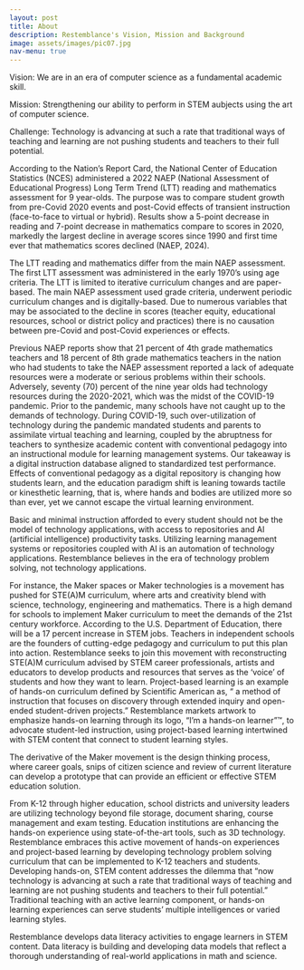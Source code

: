 ```yaml
---
layout: post
title: About
description: Restemblance's Vision, Mission and Background
image: assets/images/pic07.jpg
nav-menu: true
---
```


Vision: We are in an era of computer science as a fundamental academic skill.

Mission: Strengthening our ability to perform in STEM aubjects using the art of computer science.

Challenge: Technology is advancing at such a rate that traditional ways of teaching and learning are not pushing students and teachers to their full potential.

According to the Nation’s Report Card, the National Center of Education Statistics (NCES) administered a 2022 NAEP (National Assessment of Educational Progress) Long Term Trend (LTT) reading and mathematics assessment for 9 year-olds. The purpose was to compare student growth from pre-Covid 2020 events and post-Covid effects of transient instruction (face-to-face to virtual or hybrid). Results show a 5-point decrease in reading and 7-point decrease in mathematics compare to scores in 2020, markedly the largest decline in average scores since 1990 and first time ever that mathematics scores declined (NAEP, 2024). 


The LTT reading and mathematics differ from the main NAEP assessment. The first LTT assessment was administered in the early 1970’s using age criteria. The LTT is limited to iterative curriculum changes and are paper-based. The main NAEP assessment used grade criteria, underwent periodic curriculum changes and is digitally-based. Due to numerous variables that may be associated to the decline in scores (teacher equity, educational resources, school or district policy and practices) there is no causation between pre-Covid and post-Covid experiences or effects.


Previous NAEP reports show that 21 percent of 4th grade mathematics teachers and 18 percent of 8th grade mathematics teachers in the nation who had students to take the NAEP assessment reported a lack of adequate resources were a moderate or serious problems within their schools.  Adversely, seventy (70) percent of the nine year olds had technology resources during the 2020-2021, which was the midst of the COVID-19 pandemic. Prior to the pandemic, many schools have not caught up to the demands of technology. During COVID-19, such over-utilization of technology during the pandemic mandated students and parents to assimilate virtual teaching and learning, coupled by the abruptness for teachers to synthesize academic content with conventional pedagogy into an instructional module for learning management systems. Our takeaway is a digital instruction database aligned to standardized test performance. Effects of conventional pedagogy as a digital repository is changing how students learn, and the education paradigm shift is leaning towards tactile or kinesthetic learning, that is, where hands and bodies are utilized more so than ever, yet we cannot escape the virtual learning environment. 


Basic and minimal instruction afforded to every student should not be the model of technology applications, with access to repositories and AI (artificial intelligence) productivity tasks. Utilizing learning management systems or repositories coupled with AI is an automation of technology applications. Restemblance believes in the era of technology problem solving, not technology applications.


For instance, the Maker spaces or Maker technologies is a movement has pushed for STE(A)M curriculum, where arts and creativity blend with science, technology, engineering and mathematics.  There is a high demand for schools to implement Maker curriculum to meet the demands of the 21st century workforce. According to the U.S. Department of Education, there will be a 17 percent increase in STEM jobs. Teachers in independent schools are the founders of cutting-edge pedagogy and curriculum to put this plan into action. Restemblance seeks to join this movement with reconstructing STE(A)M curriculum advised by STEM career professionals, artists and educators to develop products and resources that serves as the ‘voice’ of students and how they want to learn. Project-based learning is an example of hands-on curriculum defined by Scientific American as, “ a method of instruction that focuses on discovery through extended inquiry and open-ended student-driven projects.”  Restemblance markets artwork to emphasize hands-on learning through its logo, “I’m a hands-on learner”™️, to advocate student-led instruction, using project-based learning intertwined with STEM content that connect to student learning styles. 


The derivative of the Maker movement is the design thinking process, where career goals, snips of citizen science and review of current literature can develop a prototype that can provide an efficient or effective STEM education solution.  


From K-12 through higher education, school districts and university leaders are utilizing technology beyond file storage, document sharing, course management and exam testing. Education institutions are enhancing the hands-on experience using state-of-the-art tools, such as 3D technology. Restemblance embraces this active movement of hands-on experiences and project-based learning by developing technology problem solving curriculum that can be implemented to K-12 teachers and students.  Developing hands-on, STEM content addresses the dilemma that “now technology is advancing at such a rate that traditional ways of teaching and learning are not pushing students and teachers to their full potential.” Traditional teaching with an active learning component, or hands-on learning experiences can serve students’ multiple intelligences or varied learning styles. 


Restemblance develops data literacy activities to engage learners in STEM content. Data literacy is building and developing data models that reflect a thorough understanding of real-world applications in math and science. 
